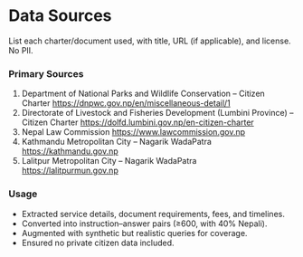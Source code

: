 # Data Sources

List each charter/document used, with title, URL (if applicable), and license. No PII.
### Primary Sources
1. Department of National Parks and Wildlife Conservation – Citizen Charter
   https://dnpwc.gov.np/en/miscellaneous-detail/1
2. Directorate of Livestock and Fisheries Development (Lumbini Province) – Citizen Charter
   https://dolfd.lumbini.gov.np/en-citizen-charter
3. Nepal Law Commission
   https://www.lawcommission.gov.np
4. Kathmandu Metropolitan City – Nagarik WadaPatra
   https://kathmandu.gov.np
5. Lalitpur Metropolitan City – Nagarik WadaPatra
   https://lalitpurmun.gov.np

### Usage
- Extracted service details, document requirements, fees, and timelines.
- Converted into instruction–answer pairs (≥600, with 40% Nepali).
- Augmented with synthetic but realistic queries for coverage.
- Ensured no private citizen data included.
